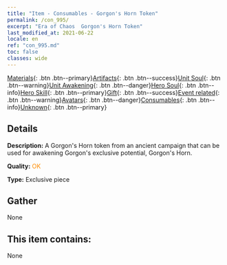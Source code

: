 ```yaml
---
title: "Item - Consumables - Gorgon's Horn Token"
permalink: /con_995/
excerpt: "Era of Chaos  Gorgon's Horn Token"
last_modified_at: 2021-06-22
locale: en
ref: "con_995.md"
toc: false
classes: wide
---
```

 [Materials](/Items/){: .btn .btn--primary}[Artifacts](/Items/Artifacts/){: .btn .btn--success}[Unit Soul](/Items/UnitSoul/){: .btn .btn--warning}[Unit Awakening](/Items/UnitAwakening/){: .btn .btn--danger}[Hero Soul](/Items/HeroSoul/){: .btn .btn--info}[Hero Skill](/Items/HeroSkill/){: .btn .btn--primary}[Gift](/Items/Gift/){: .btn .btn--success}[Event related](/Items/Events/){: .btn .btn--warning}[Avatars](/Items/Avatars/){: .btn .btn--danger}[Consumables](/Items/Consumables/){: .btn .btn--info}[Unknown](/Items/Unknown/){: .btn .btn--primary}

## Details
 **Description:** A Gorgon's Horn token from an ancient campaign that can be used for awakening Gorgon's exclusive potential, Gorgon's Horn.

 **Quality:** <span style="color: #FF8C00">OK</span>

 **Type:** Exclusive piece

## Gather

  None

## This item contains:

  None

